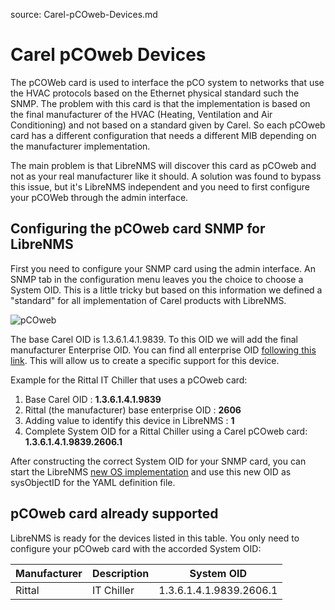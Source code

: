 source: Carel-pCOweb-Devices.md

# Carel pCOweb Devices
The pCOWeb card is used to interface the pCO system to networks that use the HVAC protocols based on the Ethernet physical standard such the SNMP. The problem with this card is that the implementation is based on the final manufacturer of the HVAC (Heating, Ventilation and Air Conditioning) and not based on a standard given by Carel. So each pCOweb card has a different configuration that needs a different MIB depending on the manufacturer implementation.

The main problem is that LibreNMS will discover this card as pCOweb and not as your real manufacturer like it should. A solution was found to bypass this issue, but it's LibreNMS independent and you need to first configure your pCOWeb through the admin interface.

## Configuring the pCOweb card SNMP for LibreNMS
First you need to configure your SNMP card using the admin interface. An SNMP tab in the configuration menu leaves you the choice to choose a System OID. This is a little tricky but based on this information we defined a "standard" for all implementation of Carel products with LibreNMS.

![pCOweb](/img/carelpcowebsystemoid.png)

The base Carel OID is 1.3.6.1.4.1.9839. To this OID we will add the final manufacturer Enterprise OID. You can find all enterprise OID [following this link](https://www.iana.org/assignments/enterprise-numbers/enterprise-numbers). This will allow us to create a specific support for this device.

Example for the Rittal IT Chiller that uses a pCOweb card:
1. Base Carel OID : **1.3.6.1.4.1.9839**
2. Rittal (the manufacturer) base enterprise OID : **2606**
3. Adding value to identify this device in LibreNMS : **1**
4. Complete System OID for a Rittal Chiller using a Carel pCOweb card: **1.3.6.1.4.1.9839.2606.1**

After constructing the correct System OID for your SNMP card, you can start the LibreNMS [new OS implementation](Developing/Support-New-OS/) and use this new OID as sysObjectID for the YAML definition file.

## pCOweb card already supported
LibreNMS is ready for the devices listed in this table. You only need to configure your pCOweb card with the accorded System OID:

| Manufacturer | Description | System OID |
| ------------ | ------------- | ------------ |
| Rittal | IT Chiller | 1.3.6.1.4.1.9839.2606.1 |
